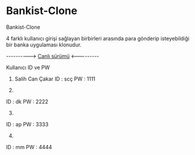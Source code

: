 # Bankist-Clone
Bankist-Clone


4 farklı kullanıcı girişi sağlayan birbirleri arasında para gönderip isteyebildiği bir banka uygulaması klonudur.

  ---------->   [Canlı sürümü](https://bankistclonejarlx.netlify.app/)  <---------

Kullanıcı ID ve PW

1) Salih Can Çakar
ID : scç
PW : 1111

2)
ID : dk
PW : 2222

3)
ID : ap
PW : 3333

4)
ID : mm
PW : 4444

